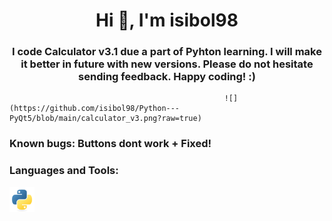 <h1 align="center">Hi 👋, I'm isibol98</h1>
<h3 align="center">I code Calculator v3.1 due a part of Pyhton learning. I will make it better in future with new versions. Please do not hesitate sending feedback. Happy coding! :)</h3>

                                                    ![](https://github.com/isibol98/Python---PyQt5/blob/main/calculator_v3.png?raw=true)

<h3 align="left">Known bugs: Buttons dont work + Fixed!</h3>

<h3 align="left">Languages and Tools:</h3>
<p align="left"> <a href="https://www.python.org" target="_blank" rel="noreferrer"> <img src="https://raw.githubusercontent.com/devicons/devicon/master/icons/python/python-original.svg" alt="python" width="40" height="40"/> </a> </p>
